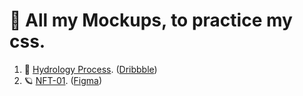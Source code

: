 # 🎀 All my Mockups, to practice my css.


1. 🌳 [Hydrology Process](https://mockups.pages.dev/). ([Dribbble](https://dribbble.com/shots/17080902--Exploration-SINAU-GEOGRAPHI-Website-Header-FREE-Download))  
2. 🪐 [NFT-01](https://mockups.pages.dev/NFT-01). ([Figma](https://www.figma.com/community/file/1021866359362564975))  
